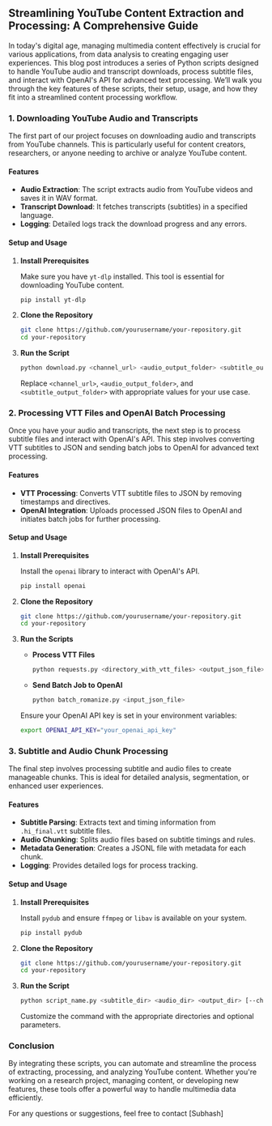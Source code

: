 ## Streamlining YouTube Content Extraction and Processing: A Comprehensive Guide

In today's digital age, managing multimedia content effectively is crucial for various applications, from data analysis to creating engaging user experiences. This blog post introduces a series of Python scripts designed to handle YouTube audio and transcript downloads, process subtitle files, and interact with OpenAI's API for advanced text processing. We’ll walk you through the key features of these scripts, their setup, usage, and how they fit into a streamlined content processing workflow.

### 1. Downloading YouTube Audio and Transcripts

The first part of our project focuses on downloading audio and transcripts from YouTube channels. This is particularly useful for content creators, researchers, or anyone needing to archive or analyze YouTube content.

#### **Features**

- **Audio Extraction**: The script extracts audio from YouTube videos and saves it in WAV format.
- **Transcript Download**: It fetches transcripts (subtitles) in a specified language.
- **Logging**: Detailed logs track the download progress and any errors.

#### **Setup and Usage**

1. **Install Prerequisites**

   Make sure you have `yt-dlp` installed. This tool is essential for downloading YouTube content.

   ```bash
   pip install yt-dlp
   ```

2. **Clone the Repository**

   ```bash
   git clone https://github.com/yourusername/your-repository.git
   cd your-repository
   ```

3. **Run the Script**

   ```bash
   python download.py <channel_url> <audio_output_folder> <subtitle_output_folder>
   ```

   Replace `<channel_url>`, `<audio_output_folder>`, and `<subtitle_output_folder>` with appropriate values for your use case.

### 2. Processing VTT Files and OpenAI Batch Processing

Once you have your audio and transcripts, the next step is to process subtitle files and interact with OpenAI's API. This step involves converting VTT subtitles to JSON and sending batch jobs to OpenAI for advanced text processing.

#### **Features**

- **VTT Processing**: Converts VTT subtitle files to JSON by removing timestamps and directives.
- **OpenAI Integration**: Uploads processed JSON files to OpenAI and initiates batch jobs for further processing.

#### **Setup and Usage**

1. **Install Prerequisites**

   Install the `openai` library to interact with OpenAI's API.

   ```bash
   pip install openai
   ```

2. **Clone the Repository**

   ```bash
   git clone https://github.com/yourusername/your-repository.git
   cd your-repository
   ```

3. **Run the Scripts**

   - **Process VTT Files**

     ```bash
     python requests.py <directory_with_vtt_files> <output_json_file>
     ```

   - **Send Batch Job to OpenAI**

     ```bash
     python batch_romanize.py <input_json_file>
     ```

   Ensure your OpenAI API key is set in your environment variables:

   ```bash
   export OPENAI_API_KEY="your_openai_api_key"
   ```

### 3. Subtitle and Audio Chunk Processing

The final step involves processing subtitle and audio files to create manageable chunks. This is ideal for detailed analysis, segmentation, or enhanced user experiences.

#### **Features**

- **Subtitle Parsing**: Extracts text and timing information from `.hi_final.vtt` subtitle files.
- **Audio Chunking**: Splits audio files based on subtitle timings and rules.
- **Metadata Generation**: Creates a JSONL file with metadata for each chunk.
- **Logging**: Provides detailed logs for process tracking.

#### **Setup and Usage**

1. **Install Prerequisites**

   Install `pydub` and ensure `ffmpeg` or `libav` is available on your system.

   ```bash
   pip install pydub
   ```

2. **Clone the Repository**

   ```bash
   git clone https://github.com/yourusername/your-repository.git
   cd your-repository
   ```

3. **Run the Script**

   ```bash
   python script_name.py <subtitle_dir> <audio_dir> <output_dir> [--channel CHANNEL] [--language LANGUAGE] [--subtitles SUBTITLES] [--category CATEGORY]
   ```

   Customize the command with the appropriate directories and optional parameters.

### Conclusion

By integrating these scripts, you can automate and streamline the process of extracting, processing, and analyzing YouTube content. Whether you're working on a research project, managing content, or developing new features, these tools offer a powerful way to handle multimedia data efficiently.

For any questions or suggestions, feel free to contact [Subhash]
